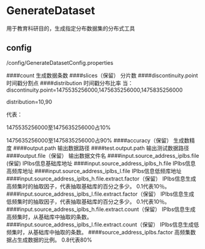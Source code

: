 # GenerateDataset
用于教育科研目的，生成指定分布数据集的分布式工具
## config
/config/GenerateDatasetConfig.properties

####count
生成数据条数
####slices（保留）
分片数
####discontinuity.point
时间戳分割点
####distribution
时间戳分布比率
当：discontinuity.point=1475535256000,1475635256000,1475835256000

distribution=10,90

代表：

1475535256000至1475635256000占10%

1475635256000至1475835256000占90%
####accuracy（保留）
生成数精度
####output.path
输出数据路径
####test.output.path
输出测试数据路径
####output.file（保留）
输出数据文件名
####input.source_address_iplbs.file (保留)
IPlbs信息基础库地址
####input.source_address_iplbs_h.file
IPlbs信息高频库地址
####input.source_address_iplbs_l.file
IPlbs信息低频库地址
####input.source_address_iplbs_h.file.extract.factor（保留）
IPlbs信息生成高频集时的抽取因子，代表抽取基础库的百分之多少。
0.1代表10％。
####input.source_address_iplbs_l.file.extract.factor（保留）
IPlbs信息生成低频集时的抽取因子，代表抽取基础库的百分之多少。
0.1代表10％。
####input.source_address_iplbs_h.file.extract.count（保留）
IPlbs信息生成高频集时，从基础库中抽取的条数。
####input.source_address_iplbs_l.file.extract.count（保留）
IPlbs信息生成低频集时，从基础库中抽取的条数。
####source_address_iplbs.factor
高频集数据占生成数据的比例。
0.8代表80%